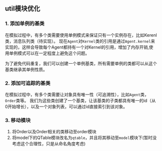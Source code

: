 ## util模块优化

### 1. 添加单例的基类

在模拟过程中，有多个类需要使用单例模式来保证只有一个实例存在，比如Kerenl类，消息队列类（待实现）。
现在`Agent`对`Kernel`类的引用是通过`Agent.kernel`来实现的，这样会导致每个Agent都持有一个对Kernel的引用，增加了内存开销,使用单例模式可以在一定程度上避免这个问题。

为了避免代码重复，我们可以创建一个单例基类，所有需要单例的类都可以从这个基类继承其单例性质。


### 2. 添加可追踪的基类
在模拟过程中，有多个类需要让对象具有唯一性（可追溯性），比如`Agent`类，`Order`类等。
我们为这些类创建了一个基类，让该基类的子类都具有唯一的id（从0开始增长），以及一个对象列表，可以通过id直接索引到该对象。

### 3. 移动模块
1. 将Order以及Order相关的类移动至order模块
2. 将model下的QTable模块改名为`qtable`，并且将其移动至`model`模块下(暂时没考虑这个合理性，只是从命名角度考虑)




